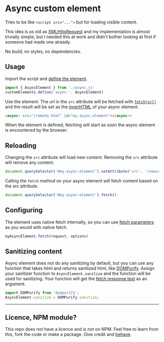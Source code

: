 # Async custom element

Tries to be like `<script src="...">` but for loading visible content.

This idea is as old as [XMLHttpRequest](https://developer.mozilla.org/en-US/docs/Web/API/XMLHttpRequest) and my implementation is almost trivially simple, but I needed this at work and didn't bother looking at first if someone had made one already.

No build, no styles, no dependencies.

## Usage

Import the script and [define the element](https://developer.mozilla.org/en-US/docs/Web/API/Web_components/Using_custom_elements#registering_a_custom_element).

```js
import { AsyncElement } from './async.js'
customElements.define('async-', AsyncElement)
```

Use the element. The url in the `src` attribute will be fetched with [`fetch(url)`](https://developer.mozilla.org/en-US/docs/Web/API/Window/fetch) and the result will be set as the [innerHTML](https://developer.mozilla.org/en-US/docs/Web/API/Element/innerHTML) of your async element.

```html
<async- src="/remote.html" id="my-async-element"></async->
```

When the element is defined, fetching will start as soon the async element is encountered by the browser.

## Reloading

Changing the `src` attribute will load new content. Removing the `src` attribute will remove any content.

```js
document.querySelector('#my-async-element').setAttribute('src', '/newcontent')
```

Calling the `fetch` method on your async element will fetch content based on the src attribute.

```js
document.querySelector('#my-async-element').fetch()
```

## Configuring

The element uses native fetch internally, so you can use [fetch parameters](https://developer.mozilla.org/en-US/docs/Web/API/Window/fetch#parameters) as you would with native fetch.

```js
myAsyncElement.fetch(request, options)
```

## Sanitizing content

Async element does not do any sanitizing by default, but you can use any function that takes html and returns sanitized html, like [DOMPurify](https://github.com/cure53/DOMPurify). Assign your sanitizer function to `AsyncElement.sanitize` and the function will be used for sanitizing. Your function will get the [fetch response text](https://developer.mozilla.org/en-US/docs/Web/API/Response/text) as an argument.

```js
import DOMPurify from 'dompurify';
AsyncElement.sanitize = DOMPurify.sanitize;
```

-----

## Licence, NPM module?

This repo does not have a licence and is not on NPM. Feel free to learn from this, fork the code or make a package. Give credit and [behave](https://www.contributor-covenant.org).
